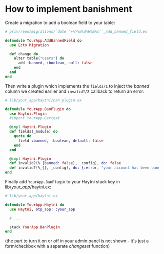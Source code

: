 # How to implement banishment

Create a migration to add a boolean field to your table:

```elixir
# priv/repo/migrations/`date '+%Y%m%d%H%m%s'`_add_banned_field.ex

defmodule YourApp.AddBannedField do
  use Ecto.Migration

  def change do
    alter table("users") do
      add :banned, :boolean, null: false
    end
  end
end
```

Then write a plugin which implements the `fields/1` to inject the *banned* column we created earlier and `invalid?/2` callback to return an error:

```elixir
# lib/your_app/haytni/ban_plugin.ex

defmodule YourApp.BanPlugin do
  use Haytni.Plugin
  #import YourApp.Gettext

  @impl Haytni.Plugin
  def fields(_module) do
    quote do
      field :banned, :boolean, default: false
    end
  end

  @impl Haytni.Plugin
  def invalid?(%_{banned: false}, _config), do: false
  def invalid?(%_{}, _config), do: {:error, "your account has been banned"} # better if you translate it with (d)gettext
end
```

Finally add `YourApp.BanPlugin` to your Haytni stack key in lib/*your_app*/haytni.ex:

```elixir
# lib/your_app/haytni.ex

defmodule YourApp.Haytni do
  use Haytni, otp_app: :your_app

  # ...

  stack YourApp.BanPlugin
end
```

(the part to turn it on or off in your admin panel is not shown - it's just a form/checkbox with a separate *changeset* function)
